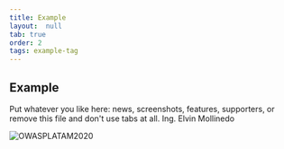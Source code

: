 ```yaml
---
title: Example
layout:  null
tab: true
order: 2
tags: example-tag
---
```


## Example

Put whatever you like here: news, screenshots, features, supporters, or remove this file and don't use tabs at all. Ing. Elvin Mollinedo
 
![OWASPLATAM2020](/www-chapter-bolivia/assets/images/back3.png "OWASP LATAM 2020")
 